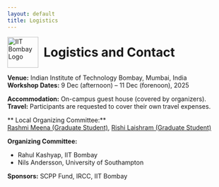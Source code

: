 ```yaml
---
layout: default
title: Logistics
---
```



<div style="display:flex; align-items:center; gap:12px;">
  <img src="{{ '/assets/images/iitb_logo.png' | relative_url }}" alt="IIT Bombay Logo" width="70">
  <h1 style="margin:0;">Logistics and Contact</h1>
</div>
 

**Venue:** Indian Institute of Technology Bombay, Mumbai, India  
**Workshop Dates:** 9 Dec (afternoon) – 11 Dec (forenoon), 2025  

**Accommodation:** On-campus guest house (covered by organizers).  
**Travel:** Participants are requested to cover their own travel expenses.

** Local Organizing Committee:**  
[Rashmi Meena (Graduate Student)](mailto:23n0315@iitb.ac.in), [Rishi Laishram (Graduate Student)](mailto:rishilaishram9@gmail.com)

**Organizing Committee:**  
- Rahul Kashyap, IIT Bombay  
- Nils Andersson, University of Southampton

**Sponsors:** SCPP Fund, IRCC, IIT Bombay  
